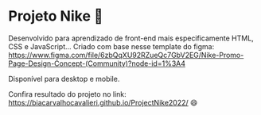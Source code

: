 # Projeto Nike :rocket:

Desenvolvido para aprendizado de front-end mais especificamente HTML, CSS e JavaScript... 
Criado com base nesse template do figma: https://www.figma.com/file/6zbQqXU92RZueQc7GbV2EG/Nike-Promo-Page-Design-Concept-(Community)?node-id=1%3A4

Disponível para desktop e mobile.

Confira resultado do projeto no link: https://biacarvalhocavalieri.github.io/ProjectNike2022/ :smile:


